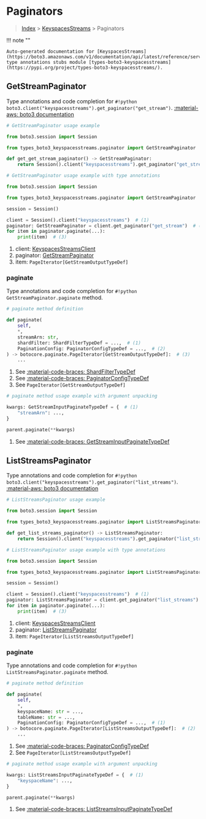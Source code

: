 # Paginators

> [Index](../README.md) > [KeyspacesStreams](./README.md) > Paginators

!!! note ""

    Auto-generated documentation for [KeyspacesStreams](https://boto3.amazonaws.com/v1/documentation/api/latest/reference/services/keyspacesstreams.html#keyspacesstreams)
    type annotations stubs module [types-boto3-keyspacesstreams](https://pypi.org/project/types-boto3-keyspacesstreams/).

## GetStreamPaginator

Type annotations and code completion for `#!python boto3.client("keyspacesstreams").get_paginator("get_stream")`.
[:material-aws: boto3 documentation](https://boto3.amazonaws.com/v1/documentation/api/latest/reference/services/keyspacesstreams/paginator/GetStream.html#KeyspacesStreams.Paginator.GetStream)

```python
# GetStreamPaginator usage example

from boto3.session import Session

from types_boto3_keyspacesstreams.paginator import GetStreamPaginator

def get_get_stream_paginator() -> GetStreamPaginator:
    return Session().client("keyspacesstreams").get_paginator("get_stream")
```

```python
# GetStreamPaginator usage example with type annotations

from boto3.session import Session

from types_boto3_keyspacesstreams.paginator import GetStreamPaginator

session = Session()

client = Session().client("keyspacesstreams")  # (1)
paginator: GetStreamPaginator = client.get_paginator("get_stream")  # (2)
for item in paginator.paginate(...):
    print(item)  # (3)
```

1. client: [KeyspacesStreamsClient](./client.md)
2. paginator: [GetStreamPaginator](./paginators.md#getstreampaginator)
3. item: `PageIterator[GetStreamOutputTypeDef]`


### paginate

Type annotations and code completion for `#!python GetStreamPaginator.paginate` method.

```python
# paginate method definition

def paginate(
    self,
    *,
    streamArn: str,
    shardFilter: ShardFilterTypeDef = ...,  # (1)
    PaginationConfig: PaginatorConfigTypeDef = ...,  # (2)
) -> botocore.paginate.PageIterator[GetStreamOutputTypeDef]:  # (3)
    ...
```

1. See [:material-code-braces: ShardFilterTypeDef](./type_defs.md#shardfiltertypedef)
2. See [:material-code-braces: PaginatorConfigTypeDef](./type_defs.md#paginatorconfigtypedef)
3. See `PageIterator[GetStreamOutputTypeDef]`


```python
# paginate method usage example with argument unpacking

kwargs: GetStreamInputPaginateTypeDef = {  # (1)
    "streamArn": ...,
}

parent.paginate(**kwargs)
```

1. See [:material-code-braces: GetStreamInputPaginateTypeDef](./type_defs.md#getstreaminputpaginatetypedef)
## ListStreamsPaginator

Type annotations and code completion for `#!python boto3.client("keyspacesstreams").get_paginator("list_streams")`.
[:material-aws: boto3 documentation](https://boto3.amazonaws.com/v1/documentation/api/latest/reference/services/keyspacesstreams/paginator/ListStreams.html#KeyspacesStreams.Paginator.ListStreams)

```python
# ListStreamsPaginator usage example

from boto3.session import Session

from types_boto3_keyspacesstreams.paginator import ListStreamsPaginator

def get_list_streams_paginator() -> ListStreamsPaginator:
    return Session().client("keyspacesstreams").get_paginator("list_streams")
```

```python
# ListStreamsPaginator usage example with type annotations

from boto3.session import Session

from types_boto3_keyspacesstreams.paginator import ListStreamsPaginator

session = Session()

client = Session().client("keyspacesstreams")  # (1)
paginator: ListStreamsPaginator = client.get_paginator("list_streams")  # (2)
for item in paginator.paginate(...):
    print(item)  # (3)
```

1. client: [KeyspacesStreamsClient](./client.md)
2. paginator: [ListStreamsPaginator](./paginators.md#liststreamspaginator)
3. item: `PageIterator[ListStreamsOutputTypeDef]`


### paginate

Type annotations and code completion for `#!python ListStreamsPaginator.paginate` method.

```python
# paginate method definition

def paginate(
    self,
    *,
    keyspaceName: str = ...,
    tableName: str = ...,
    PaginationConfig: PaginatorConfigTypeDef = ...,  # (1)
) -> botocore.paginate.PageIterator[ListStreamsOutputTypeDef]:  # (2)
    ...
```

1. See [:material-code-braces: PaginatorConfigTypeDef](./type_defs.md#paginatorconfigtypedef)
2. See `PageIterator[ListStreamsOutputTypeDef]`


```python
# paginate method usage example with argument unpacking

kwargs: ListStreamsInputPaginateTypeDef = {  # (1)
    "keyspaceName": ...,
}

parent.paginate(**kwargs)
```

1. See [:material-code-braces: ListStreamsInputPaginateTypeDef](./type_defs.md#liststreamsinputpaginatetypedef)
